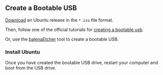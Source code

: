 ## Create a Bootable USB

[Download](https://ubuntu.com/download/desktop) an Ubuntu release in the `*.iso`
file format.

Then, follow one of the official tutorials for
[creating a bootable usb](https://ubuntu.com/tutorials?q=bootable+usb).

Or, use the [balenaEtcher](https://www.balena.io/etcher/) tool to create a bootable USB.

### Install Ubuntu

Once you have created the bootable USB drive, restart your computer and boot
from the USB drive.
